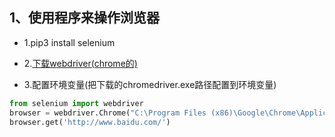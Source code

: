 ## 1、使用程序来操作浏览器

- 1.pip3 install selenium

- 2.[下载webdriver(chrome的)](http://selenium-python.readthedocs.io/index.html)

- 3.配置环境变量(把下载的chromedriver.exe路径配置到环境变量)


```python
from selenium import webdriver
browser = webdriver.Chrome("C:\Program Files (x86)\Google\Chrome\Application\chromedriver.exe")
browser.get('http://www.baidu.com/')

```